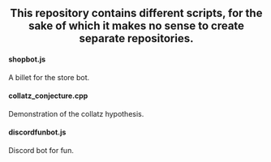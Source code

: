 <h2 align="center">This repository contains different scripts, for the sake of which it makes no sense to create separate repositories.</h2>

<h4>shopbot.js</h5>
<p>A billet for the store bot.</p>

<h4>collatz_conjecture.cpp</h5>
<p>Demonstration of the collatz hypothesis.</p>

<h4>discordfunbot.js</h5>
<p>Discord bot for fun.</p>
